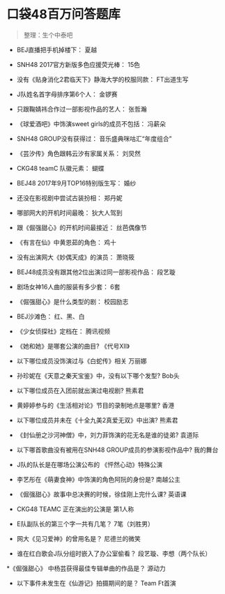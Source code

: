# 口袋48百万问答题库 #

> 整理：生个中泰吧

* BEJ直播把手机掉楼下：
夏越

* SNH48 2017官方新版多色应援荧光棒：
15色

* 没有《贴身消化2君临天下》静海大学的校服同款：
FT出道生写

* J队姓名首字母排序第6个人：
金锣赛

* 只跟鞠婧祎合作过一部影视作品的艺人：
张哲瀚

* 《球爱酒吧》中饰演sweet girls的成员不包括：
冯薪朵

* SNH48 GROUP没有获得过：
音乐盛典咪咕汇“年度组合”

* 《芸汐传》角色跟韩云汐有家属关系：
刘炅然

* CKG48 teamC 队徽元素：
蝴蝶

* BEJ48 2017年9月TOP16特别版生写：
婚纱

* 还没在影视剧中尝试古装扮相：
郑丹妮

* 哪部网大的开机时间最晚：
狄大人驾到

* 跟《倔强甜心》的开机时间最接近：
丝芭偶像节

* 《有言在仙》中黄恩茹的角色：
鸡十

* 没有出演网大《妙偶天成》的演员：
萧晓筱

* BEJ48成员没有跟其他2位出演过同一部影视作品：
段艺璇

* 剧场女神16人曲的服装有多少套：
6套

* 《倔强甜心》是什么类型的剧：
校园励志

* BEJ沙滩色：
红、黑、白

* 《少女侦探社》定档在：
腾讯视频

* 《她和她》是哪套公演的曲目?
《代号XII》

* 以下哪位成员没饰演过与《白蛇传》相关
万丽娜

* 孙珍妮在《天意之秦天宝鉴》中，没有以下哪个发型?
Bob头

* 以下哪位成员在入团前就出演过电视剧?
熊素君

* 黄婷婷参与的《生活相对论》节目的录制地点是哪里?
香港

* 以下哪位成员并未在《十全九美2真爱无双》中出演?
熊素君

* 《封仙册之沙河神僧》中，刘力菲饰演的花无名是谁的徒弟?
袁道际

* 以下哪首歌曲没有被用在SNH48 GROUP成员的参演影视作品中?
我的舞台

* J队的队长是在哪场公演公布的
《怦然心动》特殊公演

* 李艺彤在《萌妻食神》中饰演的角色阿阮的身份是?
南越公主

* 《倔强甜心》故事中总决赛的时候，徐佳刚上完什么课?
英语课

* CKG48 TEAMC 正在演出的公演是
第1人称

* E队副队长的第三个字一共有几笔？
7笔（刘胜男）

* 网大《见习爱神》的曾用名是？
尼德兰的微笑

* 谁在红白歌会J队分组时嵌入了办公室偷看？
段艺璇、李想（两个队长）

*《倔强甜心》 中杨芸获得最佳专辑单曲的作品是？
源动力

* 以下事件未发生在《仙游记》拍摄期间的是？
Team Ft首演